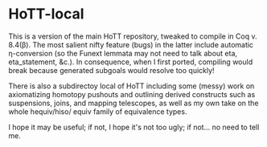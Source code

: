 HoTT-local
=========

This is a version of the main HoTT repository, tweaked to compile in Coq v. 8.4(β).  The most salient nifty feature
(bugs) in the latter include automatic η-conversion (so the Funext lemmata may not need to talk about eta,
eta_statement, &c.). In consequence, when I first ported, compiling would break because generated subgoals would resolve
too quickly!

There is also a subdirectoy local of HoTT including some (messy) work on axiomatizing homotopy pushouts and outlining
derived constructs such as suspensions, joins, and mapping telescopes, as well as my own take on the whole hequiv/hiso/
equiv family of equivalence types.

I hope it may be useful; if not, I hope it's not too ugly; if not... no need to tell me.